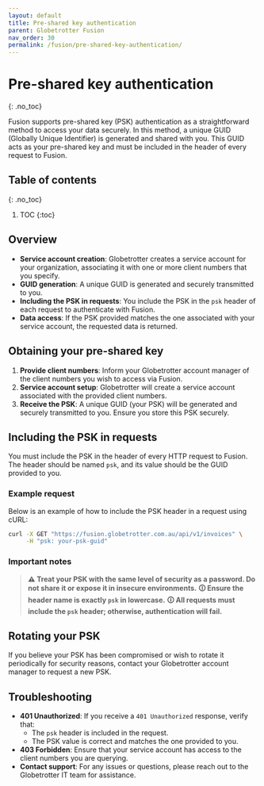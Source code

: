 ```yaml
---
layout: default
title: Pre-shared key authentication
parent: Globetrotter Fusion
nav_order: 30
permalink: /fusion/pre-shared-key-authentication/
---
```


# Pre-shared key authentication
{: .no_toc}

Fusion supports pre-shared key (PSK) authentication as a straightforward method to access your data securely. In this method, a unique GUID (Globally Unique Identifier) is generated and shared with you. This GUID acts as your pre-shared key and must be included in the header of every request to Fusion.

## Table of contents
{: .no_toc}

1. TOC
{:toc}

## Overview

- **Service account creation**: Globetrotter creates a service account for your organization, associating it with one or more client numbers that you specify.
- **GUID generation**: A unique GUID is generated and securely transmitted to you.
- **Including the PSK in requests**: You include the PSK in the `psk` header of each request to authenticate with Fusion.
- **Data access**: If the PSK provided matches the one associated with your service account, the requested data is returned.

## Obtaining your pre-shared key

1. **Provide client numbers**: Inform your Globetrotter account manager of the client numbers you wish to access via Fusion.
2. **Service account setup**: Globetrotter will create a service account associated with the provided client numbers.
3. **Receive the PSK**: A unique GUID (your PSK) will be generated and securely transmitted to you. Ensure you store this PSK securely.

## Including the PSK in requests

You must include the PSK in the header of every HTTP request to Fusion. The header should be named `psk`, and its value should be the GUID provided to you.

### Example request

Below is an example of how to include the PSK header in a request using cURL:

```bash
curl -X GET "https://fusion.globetrotter.com.au/api/v1/invoices" \
     -H "psk: your-psk-guid"
```

### Important notes

> **⚠ Treat your PSK with the same level of security as a password. Do not share it or expose it in insecure environments.**
> **🛈 Ensure the header name is exactly `psk` in lowercase.**
> **🛈 All requests must include the `psk` header; otherwise, authentication will fail.**

## Rotating your PSK

If you believe your PSK has been compromised or wish to rotate it periodically for security reasons, contact your Globetrotter account manager to request a new PSK.

## Troubleshooting

- **401 Unauthorized**: If you receive a `401 Unauthorized` response, verify that:
  - The `psk` header is included in the request.
  - The PSK value is correct and matches the one provided to you.
- **403 Forbidden**: Ensure that your service account has access to the client numbers you are querying.
- **Contact support**: For any issues or questions, please reach out to the Globetrotter IT team for assistance.
